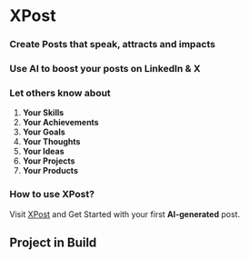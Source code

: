 # XPost

### Create Posts that speak, attracts and impacts

### Use AI to boost your posts on LinkedIn & X
### Let others know about 
1. **Your Skills**
2. **Your Achievements**
3. **Your Goals**
4. **Your Thoughts**
5. **Your Ideas**
6. **Your Projects**
7. **Your Products**


### How to use XPost?
Visit [XPost](https://ai-post-creator.vercel.app) and Get Started with your first **AI-generated** post.

## Project in Build